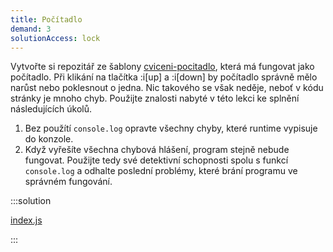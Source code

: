 ```yaml
---
title: Počítadlo
demand: 3
solutionAccess: lock
---
```


Vytvořte si repozitář ze šablony [cviceni-pocitadlo](https://github.com/Czechitas-podklady-WEB/cviceni-pocitadlo), která má fungovat jako počítadlo. Při klikání na tlačítka :i[up] a :i[down] by počítadlo správně mělo narůst nebo poklesnout o jedna. Nic takového se však neděje, neboť v kódu stránky je mnoho chyb. Použijte znalosti nabyté v této lekci ke splnění následujících úkolů.

1. Bez použítí `console.log` opravte všechny chyby, které runtime vypisuje do konzole.
1. Když vyřešíte všechna chybová hlášení, program stejně nebude fungovat. Použijte tedy své detektivní schopnosti spolu s funkcí `console.log` a odhalte poslední problémy, které brání programu ve správném fungování.

:::solution

[index.js](https://github.com/Czechitas-podklady-WEB/cviceni-pocitadlo/blob/reseni/index.js)

:::
